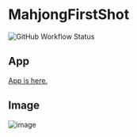 # MahjongFirstShot

![GitHub Workflow Status](https://github.com/emerald-grosjean/MahjongFirstShot/actions/workflows/gh-pages.yml/badge.svg)

## App

[App is here.](https://emerald-grosjean.github.io/MahjongFirstShot)

## Image

![image](https://github.com/user-attachments/assets/de14b7e1-8cf2-45ce-82b1-85cf0bbbc1e5)
